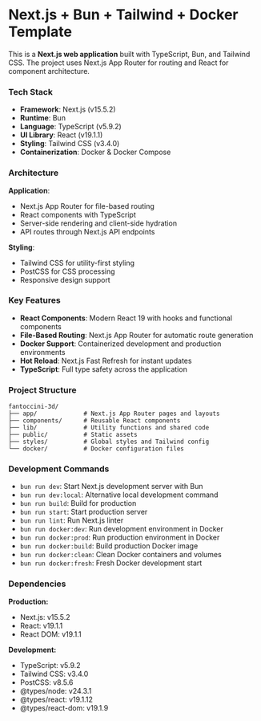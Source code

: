 # Next.js + Bun + Tailwind + Docker Template

This is a **Next.js web application** built with TypeScript, Bun, and Tailwind CSS. The project uses Next.js App Router for routing and React for component architecture.

### Tech Stack
- **Framework**: Next.js (v15.5.2)
- **Runtime**: Bun
- **Language**: TypeScript (v5.9.2)
- **UI Library**: React (v19.1.1)
- **Styling**: Tailwind CSS (v3.4.0)
- **Containerization**: Docker & Docker Compose

### Architecture

**Application**:
- Next.js App Router for file-based routing
- React components with TypeScript
- Server-side rendering and client-side hydration
- API routes through Next.js API endpoints

**Styling**:
- Tailwind CSS for utility-first styling
- PostCSS for CSS processing
- Responsive design support

### Key Features
- **React Components**: Modern React 19 with hooks and functional components
- **File-Based Routing**: Next.js App Router for automatic route generation
- **Docker Support**: Containerized development and production environments
- **Hot Reload**: Next.js Fast Refresh for instant updates
- **TypeScript**: Full type safety across the application

### Project Structure
```
fantoccini-3d/
├── app/             # Next.js App Router pages and layouts
├── components/      # Reusable React components
├── lib/             # Utility functions and shared code
├── public/          # Static assets
├── styles/          # Global styles and Tailwind config
└── docker/          # Docker configuration files
```

### Development Commands
- `bun run dev`: Start Next.js development server with Bun
- `bun run dev:local`: Alternative local development command
- `bun run build`: Build for production
- `bun run start`: Start production server
- `bun run lint`: Run Next.js linter
- `bun run docker:dev`: Run development environment in Docker
- `bun run docker:prod`: Run production environment in Docker
- `bun run docker:build`: Build production Docker image
- `bun run docker:clean`: Clean Docker containers and volumes
- `bun run docker:fresh`: Fresh Docker development start

### Dependencies

**Production:**
- Next.js: v15.5.2
- React: v19.1.1
- React DOM: v19.1.1

**Development:**
- TypeScript: v5.9.2
- Tailwind CSS: v3.4.0
- PostCSS: v8.5.6
- @types/node: v24.3.1
- @types/react: v19.1.12
- @types/react-dom: v19.1.9
